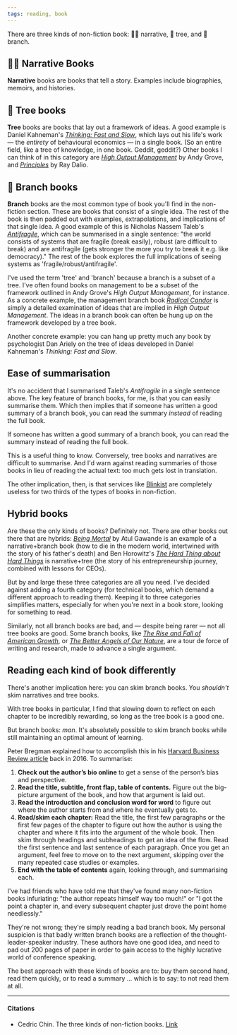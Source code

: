 ```yaml
---
tags: reading, book
---
```


There are three kinds of non-fiction book: 💁‍♀️ narrative, 🌳 tree, and 🌿 branch.

## 💁‍♀️ Narrative Books

**Narrative** books are books that tell a story. Examples include biographies, memoirs, and histories.

## 🌳 Tree books

**Tree** books are books that lay out a framework of ideas. A good example is Daniel Kahneman's _[Thinking: Fast and Slow](https://www.amazon.com/Thinking-Fast-Slow-Daniel-Kahneman/dp/0374533555)_, which lays out his life's work — the _entirety_ of behavioural economics — in a single book. (So an entire field, like a tree of knowledge, in one book. Geddit, geddit?) Other books I can think of in this category are _[High Output Management](https://www.amazon.com/High-Output-Management-Andrew-Grove/dp/0679762884)_ by Andy Grove, and _[Principles](https://www.amazon.com/Principles-Life-Work-Ray-Dalio/dp/1501124021)_ by Ray Dalio.

## 🌿 Branch books

**Branch** books are the most common type of book you'll find in the non-fiction section. These are books that consist of a single idea. The rest of the book is then padded out with examples, extrapolations, and implications of that single idea. A good example of this is Nicholas Nassem Taleb's _[Antifragile](https://www.amazon.com/Antifragile-Things-That-Disorder-Incerto/dp/0812979680)_, which can be summarised in a single sentence: "the world consists of systems that are fragile (break easily), robust (are difficult to break) and are antifragile (gets stronger the more you try to break it e.g. like democracy)." The rest of the book explores the full implications of seeing systems as 'fragile/robust/antifragile'.

I've used the term 'tree' and 'branch' because a branch is a subset of a tree. I've often found books on management to be a subset of the framework outlined in Andy Grove's _High Output Management_, for instance. As a concrete example, the management branch book _[Radical Candor](https://www.amazon.com/Radical-Candor-Kim-Scott/dp/B01KTIEFEE)_ is simply a detailed examination of ideas that are implied in _High Output Management_. The ideas in a branch book can often be hung up on the framework developed by a tree book.

Another concrete example: you can hang up pretty much any book by psychologist Dan Ariely on the tree of ideas developed in Daniel Kahneman's _Thinking: Fast and Slow_.

## Ease of summarisation

It's no accident that I summarised Taleb's _Antifragile_ in a single sentence above. The key feature of branch books, for me, is that you can easily summarise them. Which then implies that if someone has written a good summary of a branch book, you can read the summary _instead_ of reading the full book.

If someone has written a good summary of a branch book, you can read the summary instead of reading the full book.

This is a useful thing to know. Conversely, tree books and narratives are difficult to summarise. And I'd warn against reading summaries of those books in lieu of reading the actual text: too much gets lost in translation.

The other implication, then, is that services like [Blinkist](https://www.blinkist.com/) are completely useless for two thirds of the types of books in non-fiction.

## Hybrid books

Are these the only kinds of books? Definitely not. There are other books out there that are hybrids: _[Being Mortal](https://www.amazon.com/Being-Mortal-Medicine-What-Matters-ebook/dp/B00JCW0BCY)_ by Atul Gawande is an example of a narrative+branch book (how to die in the modern world, intertwined with the story of his father's death) and Ben Horowitz's _[The Hard Thing about Hard Things](https://www.amazon.com/Hard-Thing-About-Things-Building/dp/0062273205)_ is narrative+tree (the story of his entrepreneurship journey, combined with lessons for CEOs).

But by and large these three categories are all you need. I've decided against adding a fourth category (for technical books, which demand a different approach to reading them). Keeping it to three categories simplifies matters, especially for when you're next in a book store, looking for something to read.

Similarly, not all branch books are bad, and — despite being rarer — not all tree books are good. Some branch books, like _[The Rise and Fall of American Growth](http://amazon.com/dp/0691147728)_, or _[The Better Angels of Our Nature](https://www.amazon.com/Better-Angels-Our-Nature-Violence/dp/0143122010)_, are a tour de force of writing and research, made to advance a single argument.

## Reading each kind of book differently

There's another implication here: you can skim branch books. You _shouldn't_ skim narratives and tree books.

With tree books in particular, I find that slowing down to reflect on each chapter to be incredibly rewarding, so long as the tree book is a good one.

But branch books: _man_. It's absolutely possible to skim branch books while still maintaining an optimal amount of learning.

Peter Bregman explained how to accomplish this in his [Harvard Business Review article](https://hbr.org/2016/02/how-to-read-a-book-a-week) back in 2016. To summarise:

1.  **Check out the author’s bio online** to get a sense of the person’s bias and perspective.
2.  **Read the title, subtitle, front flap, table of contents.** Figure out the big-picture argument of the book, and how that argument is laid out.
3.  **Read the introduction and conclusion word for word** to figure out where the author starts from and where he eventually gets to.
4.  **Read/skim each chapter:** Read the title, the first few paragraphs or the first few pages of the chapter to figure out how the author is using the chapter and where it fits into the argument of the whole book. Then skim through headings and subheadings to get an idea of the flow. Read the first sentence and last sentence of each paragraph. Once you get an argument, feel free to move on to the next argument, skipping over the many repeated case studies or examples.
5.  **End with the table of contents** again, looking through, and summarising each.

I've had friends who have told me that they've found many non-fiction books infuriating: "the author repeats himself way too much!" or "I got the point a chapter in, and every subsequent chapter just drove the point home needlessly."

They're not wrong; they're simply reading a bad branch book. My personal suspicion is that badly written branch books are a reflection of the thought-leader-speaker industry. These authors have one good idea, and need to pad out 200 pages of paper in order to gain access to the highly lucrative world of conference speaking.

The best approach with these kinds of books are to: buy them second hand, read them quickly, or to read a summary ... which is to say: to not read them at all.

---

#### Citations

- Cedric Chin. The three kinds of non-fiction books. [Link](https://commoncog.com/blog/the-3-kinds-of-non-fiction-book)